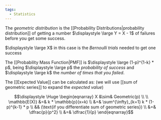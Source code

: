 ```yaml
---
tags:
  - Statistics
---
```

The *geometric distribution* is the [[Probability Distributions|probability distribution]] of getting a number $\displaystyle \large Y = X - 1$ of failures before you get some success.

$\displaystyle \large X$ in this case is the *Bernoulli trials* needed to get one success

The [[Probability Mass Function|PMF]] is $\displaystyle \large (1-p)^{1-k} * p$, being $\displaystyle \large p$ the *probability of success* and $\displaystyle \large k$ the *number of times that you failed*.

The [[Expected Value]] can be calculated as:
(we will use [[sum of geometric series]] to expand the *expected value*)

$$\displaystyle \Huge \begin{eqnarray} 
X &\sim& Geometric(p)
\\ \\
\mathbb{E(X)} &=& k * \mathbb{p}(x=k)
\\
&=& \sum^{\infty}_{k=1} k * (1-p)^{k-1} * p
\\
&& (\text{if you differentiate sum of geometric series})
\\
&=& \dfrac{p}{p^2}
\\
&=& \dfrac{1}{p}
\end{eqnarray}$$

